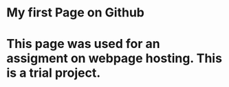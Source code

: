 # My first Page on Github
# This page was used for an assigment on webpage hosting. This is a trial project.
